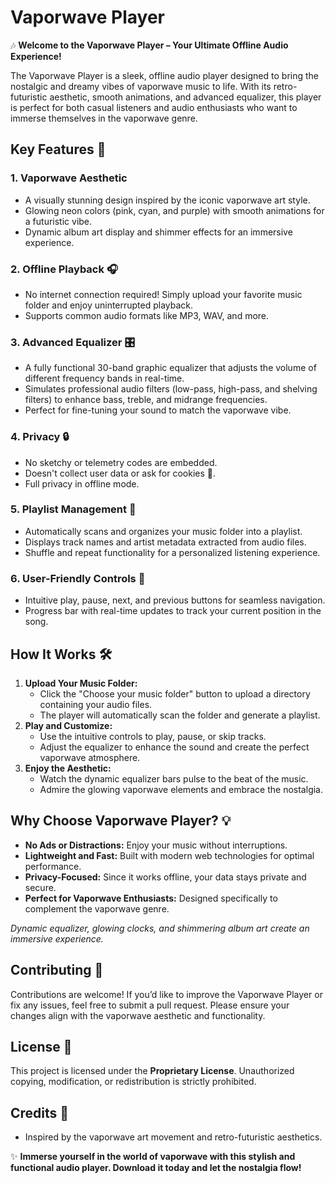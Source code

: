 <h1>Vaporwave Player</h1>

<p>🎶 <strong>Welcome to the Vaporwave Player – Your Ultimate Offline Audio Experience!</strong></p>

<p>The Vaporwave Player is a sleek, offline audio player designed to bring the nostalgic and dreamy vibes of vaporwave music to life. With its retro-futuristic aesthetic, smooth animations, and advanced equalizer, this player is perfect for both casual listeners and audio enthusiasts who want to immerse themselves in the vaporwave genre.</p>

<h2>Key Features 🌟</h2>

<h3>1. Vaporwave Aesthetic</h3>
<ul>
  <li>A visually stunning design inspired by the iconic vaporwave art style.</li>
  <li>Glowing neon colors (pink, cyan, and purple) with smooth animations for a futuristic vibe.</li>
  <li>Dynamic album art display and shimmer effects for an immersive experience.</li>
</ul>

<h3>2. Offline Playback 🎧</h3>
<ul>
  <li>No internet connection required! Simply upload your favorite music folder and enjoy uninterrupted playback.</li>
  <li>Supports common audio formats like MP3, WAV, and more.</li>
</ul>

<h3>3. Advanced Equalizer 🎛️</h3>
<ul>
  <li>A fully functional 30-band graphic equalizer that adjusts the volume of different frequency bands in real-time.</li>
  <li>Simulates professional audio filters (low-pass, high-pass, and shelving filters) to enhance bass, treble, and midrange frequencies.</li>
  <li>Perfect for fine-tuning your sound to match the vaporwave vibe.</li>
</ul>

<h3>4. Privacy 🔒</h3>
<ul>
  <li>No sketchy or telemetry codes are embedded.</li>
  <li>Doesn't collect user data or ask for cookies 🍪.</li>
  <li>Full privacy in offline mode.</li>
</ul>

<h3>5. Playlist Management 📲</h3>
<ul>
  <li>Automatically scans and organizes your music folder into a playlist.</li>
  <li>Displays track names and artist metadata extracted from audio files.</li>
  <li>Shuffle and repeat functionality for a personalized listening experience.</li>
</ul>

<h3>6. User-Friendly Controls 🥰</h3>
<ul>
  <li>Intuitive play, pause, next, and previous buttons for seamless navigation.</li>
  <li>Progress bar with real-time updates to track your current position in the song.</li>
</ul>

<h2>How It Works 🛠️</h2>
<ol>
  <li><strong>Upload Your Music Folder:</strong>
    <ul>
      <li>Click the "Choose your music folder" button to upload a directory containing your audio files.</li>
      <li>The player will automatically scan the folder and generate a playlist.</li>
    </ul>
  </li>
  <li><strong>Play and Customize:</strong>
    <ul>
      <li>Use the intuitive controls to play, pause, or skip tracks.</li>
      <li>Adjust the equalizer to enhance the sound and create the perfect vaporwave atmosphere.</li>
    </ul>
  </li>
  <li><strong>Enjoy the Aesthetic:</strong>
    <ul>
      <li>Watch the dynamic equalizer bars pulse to the beat of the music.</li>
      <li>Admire the glowing vaporwave elements and embrace the nostalgia.</li>
    </ul>
  </li>
</ol>

<h2>Why Choose Vaporwave Player? 💡</h2>
<ul>
  <li><strong>No Ads or Distractions:</strong> Enjoy your music without interruptions.</li>
  <li><strong>Lightweight and Fast:</strong> Built with modern web technologies for optimal performance.</li>
  <li><strong>Privacy-Focused:</strong> Since it works offline, your data stays private and secure.</li>
  <li><strong>Perfect for Vaporwave Enthusiasts:</strong> Designed specifically to complement the vaporwave genre.</li>
</ul>

<p><em>Dynamic equalizer, glowing clocks, and shimmering album art create an immersive experience.</em></p>

<h2>Contributing 🤝</h2>
<p>Contributions are welcome! If you’d like to improve the Vaporwave Player or fix any issues, feel free to submit a pull request. Please ensure your changes align with the vaporwave aesthetic and functionality.</p>

<h2>License 📜</h2>
<p>This project is licensed under the <strong>Proprietary License</strong>. Unauthorized copying, modification, or redistribution is strictly prohibited.</p>

<h2>Credits 🙏</h2>
<ul>
  <li>Inspired by the vaporwave art movement and retro-futuristic aesthetics.</li>
</ul>

<p>✨ <strong>Immerse yourself in the world of vaporwave with this stylish and functional audio player. Download it today and let the nostalgia flow!</strong></p>
